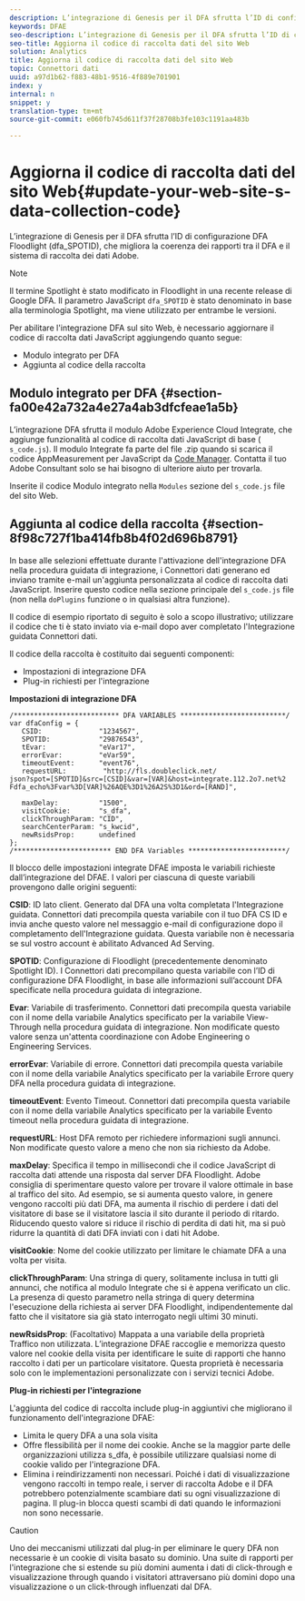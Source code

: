 ```yaml
---
description: L’integrazione di Genesis per il DFA sfrutta l’ID di configurazione DFA Floodlight (dfa_SPOTID), che migliora la coerenza dei rapporti tra il DFA e il sistema di raccolta dei dati Adobe.
keywords: DFAE
seo-description: L’integrazione di Genesis per il DFA sfrutta l’ID di configurazione DFA Floodlight (dfa_SPOTID), che migliora la coerenza dei rapporti tra il DFA e il sistema di raccolta dei dati Adobe.
seo-title: Aggiorna il codice di raccolta dati del sito Web
solution: Analytics
title: Aggiorna il codice di raccolta dati del sito Web
topic: Connettori dati
uuid: a97d1b62-f883-48b1-9516-4f889e701901
index: y
internal: n
snippet: y
translation-type: tm+mt
source-git-commit: e060fb745d611f37f28708b3fe103c1191aa483b

---
```



# Aggiorna il codice di raccolta dati del sito Web{#update-your-web-site-s-data-collection-code}

L’integrazione di Genesis per il DFA sfrutta l’ID di configurazione DFA Floodlight (dfa_SPOTID), che migliora la coerenza dei rapporti tra il DFA e il sistema di raccolta dei dati Adobe.

>[!NOTE]
>
>Il termine Spotlight è stato modificato in Floodlight in una recente release di Google DFA. Il parametro JavaScript `dfa_SPOTID` è stato denominato in base alla terminologia Spotlight, ma viene utilizzato per entrambe le versioni.

Per abilitare l'integrazione DFA sul sito Web, è necessario aggiornare il codice di raccolta dati JavaScript aggiungendo quanto segue:

* Modulo integrato per DFA
* Aggiunta al codice della raccolta

## Modulo integrato per DFA {#section-fa00e42a732a4e27a4ab3dfcfeae1a5b}

L’integrazione DFA sfrutta il modulo Adobe Experience Cloud Integrate, che aggiunge funzionalità al codice di raccolta dati JavaScript di base ( `s_code.js`). Il modulo Integrate fa parte del file .zip quando si scarica il codice AppMeasurement per JavaScript da [Code Manager](https://marketing.adobe.com/resources/help/en_US/reference/code_manager_admin.html). Contatta il tuo Adobe Consultant solo se hai bisogno di ulteriore aiuto per trovarla.

Inserite il codice Modulo integrato nella `Modules` sezione del `s_code.js` file del sito Web.

## Aggiunta al codice della raccolta {#section-8f98c727f1ba414fb8b4f02d696b8791}

In base alle selezioni effettuate durante l'attivazione dell'integrazione DFA nella procedura guidata di integrazione, i Connettori dati generano ed inviano tramite e-mail un'aggiunta personalizzata al codice di raccolta dati JavaScript. Inserire questo codice nella sezione principale del `s_code.js` file (non nella `doPlugins` funzione o in qualsiasi altra funzione).

Il codice di esempio riportato di seguito è solo a scopo illustrativo; utilizzare il codice che ti è stato inviato via e-mail dopo aver completato l'Integrazione guidata Connettori dati.

Il codice della raccolta è costituito dai seguenti componenti:

* Impostazioni di integrazione DFA
* Plug-in richiesti per l'integrazione

**Impostazioni di integrazione DFA**

```
/************************** DFA VARIABLES **************************/ 
var dfaConfig = { 
   CSID:              "1234567", 
   SPOTID:            "29876543", 
   tEvar:             "eVar17", 
   errorEvar:         "eVar59", 
   timeoutEvent:      "event76", 
   requestURL:         "http://fls.doubleclick.net/ 
json?spot=[SPOTID]&src=[CSID]&var=[VAR]&host=integrate.112.2o7.net%2 
Fdfa_echo%3Fvar%3D[VAR]%26AQE%3D1%26A2S%3D1&ord=[RAND]", 
 
   maxDelay:          "1500", 
   visitCookie:       "s_dfa", 
   clickThroughParam: "CID", 
   searchCenterParam: "s_kwcid", 
   newRsidsProp:      undefined 
}; 
/************************ END DFA Variables ************************/ 
```

Il blocco delle impostazioni integrate DFAE imposta le variabili richieste dall’integrazione del DFAE. I valori per ciascuna di queste variabili provengono dalle origini seguenti:

**CSID**: ID lato client. Generato dal DFA una volta completata l'Integrazione guidata. Connettori dati precompila questa variabile con il tuo DFA CS ID e invia anche questo valore nel messaggio e-mail di configurazione dopo il completamento dell'Integrazione guidata. Questa variabile non è necessaria se sul vostro account è abilitato Advanced Ad Serving.

**SPOTID**: Configurazione di Floodlight (precedentemente denominato Spotlight ID). I Connettori dati precompilano questa variabile con l’ID di configurazione DFA Floodlight, in base alle informazioni sull’account DFA specificate nella procedura guidata di integrazione.

**Evar**: Variabile di trasferimento. Connettori dati precompila questa variabile con il nome della variabile Analytics specificato per la variabile View-Through nella procedura guidata di integrazione. Non modificate questo valore senza un'attenta coordinazione con Adobe Engineering o Engineering Services.

**errorEvar**: Variabile di errore. Connettori dati precompila questa variabile con il nome della variabile Analytics specificato per la variabile Errore query DFA nella procedura guidata di integrazione.

**timeoutEvent**: Evento Timeout. Connettori dati precompila questa variabile con il nome della variabile Analytics specificato per la variabile Evento timeout nella procedura guidata di integrazione.

**requestURL**: Host DFA remoto per richiedere informazioni sugli annunci. Non modificate questo valore a meno che non sia richiesto da Adobe.

**maxDelay**: Specifica il tempo in millisecondi che il codice JavaScript di raccolta dati attende una risposta dal server DFA Floodlight. Adobe consiglia di sperimentare questo valore per trovare il valore ottimale in base al traffico del sito. Ad esempio, se si aumenta questo valore, in genere vengono raccolti più dati DFA, ma aumenta il rischio di perdere i dati del visitatore di base se il visitatore lascia il sito durante il periodo di ritardo. Riducendo questo valore si riduce il rischio di perdita di dati hit, ma si può ridurre la quantità di dati DFA inviati con i dati hit Adobe.

**visitCookie**: Nome del cookie utilizzato per limitare le chiamate DFA a una volta per visita.

**clickThroughParam**: Una stringa di query, solitamente inclusa in tutti gli annunci, che notifica al modulo Integrate che si è appena verificato un clic. La presenza di questo parametro nella stringa di query determina l'esecuzione della richiesta ai server DFA Floodlight, indipendentemente dal fatto che il visitatore sia già stato interrogato negli ultimi 30 minuti.

**newRsidsProp**: (Facoltativo) Mappata a una variabile della proprietà Traffico non utilizzata. L’integrazione DFAE raccoglie e memorizza questo valore nel cookie della visita per identificare le suite di rapporti che hanno raccolto i dati per un particolare visitatore. Questa proprietà è necessaria solo con le implementazioni personalizzate con i servizi tecnici Adobe.

**Plug-in richiesti per l'integrazione**

L'aggiunta del codice di raccolta include plug-in aggiuntivi che migliorano il funzionamento dell'integrazione DFAE:

* Limita le query DFA a una sola visita
* Offre flessibilità per il nome dei cookie. Anche se la maggior parte delle organizzazioni utilizza s_dfa, è possibile utilizzare qualsiasi nome di cookie valido per l'integrazione DFA.
* Elimina i reindirizzamenti non necessari. Poiché i dati di visualizzazione vengono raccolti in tempo reale, i server di raccolta Adobe e il DFA potrebbero potenzialmente scambiare dati su ogni visualizzazione di pagina. Il plug-in blocca questi scambi di dati quando le informazioni non sono necessarie.

>[!CAUTION]
>
>Uno dei meccanismi utilizzati dal plug-in per eliminare le query DFA non necessarie è un cookie di visita basato su dominio. Una suite di rapporti per l'integrazione che si estende su più domini aumenta i dati di click-through e visualizzazione through quando i visitatori attraversano più domini dopo una visualizzazione o un click-through influenzati dal DFA.

